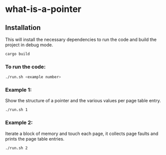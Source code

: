 # what-is-a-pointer

## Installation

This will install the necessary dependencies to run the code and build the project in debug mode.
```bash
cargo build
```

### To run the code:
```bash
./run.sh <example number>
```

### Example 1:
Show the structure of a pointer and the various values per page table entry.
```bash
./run.sh 1
```

### Example 2:
Iterate a block of memory and touch each page, it collects page faults and prints the page table entries.
```bash
./run.sh 2
```
